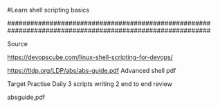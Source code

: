 #Learn shell scripting basics


#####################################################
#####################################################

Source 

https://devopscube.com/linux-shell-scripting-for-devops/

https://tldp.org/LDP/abs/abs-guide.pdf Advanced shell pdf




Target Practise
Daily 3 scripts writing 
2 end to end review


absguide,pdf 

